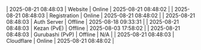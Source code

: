 | 2025-08-21 08:48:03 | Website | Online | 2025-08-21 08:48:02 |
| 2025-08-21 08:48:03 | Registration | Online | 2025-08-21 08:48:02 |
| 2025-08-21 08:48:03 | Auth Server | Offline | 2025-08-18 09:33:31 |
| 2025-08-21 08:48:03 | Kezan (PvE) | Offline | 2025-08-03 17:58:02 |
| 2025-08-21 08:48:03 | Gurubashi (PvP) | Offline | N/A |
| 2025-08-21 08:48:03 | Cloudflare | Online | 2025-08-21 08:48:02 |
